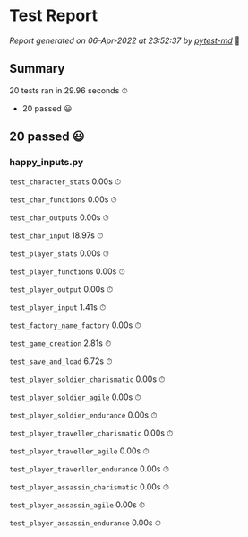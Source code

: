 # Test Report

*Report generated on 06-Apr-2022 at 23:52:37 by [pytest-md]* 📝

[pytest-md]: https://github.com/hackebrot/pytest-md

## Summary

20 tests ran in 29.96 seconds ⏱

- 20 passed 😃

## 20 passed 😃

### happy_inputs.py

`test_character_stats` 0.00s ⏱

`test_char_functions` 0.00s ⏱

`test_char_outputs` 0.00s ⏱

`test_char_input` 18.97s ⏱

`test_player_stats` 0.00s ⏱

`test_player_functions` 0.00s ⏱

`test_player_output` 0.00s ⏱

`test_player_input` 1.41s ⏱

`test_factory_name_factory` 0.00s ⏱

`test_game_creation` 2.81s ⏱

`test_save_and_load` 6.72s ⏱

`test_player_soldier_charismatic` 0.00s ⏱

`test_player_soldier_agile` 0.00s ⏱

`test_player_soldier_endurance` 0.00s ⏱

`test_player_traveller_charismatic` 0.00s ⏱

`test_player_traveller_agile` 0.00s ⏱

`test_player_traverller_endurance` 0.00s ⏱

`test_player_assassin_charismatic` 0.00s ⏱

`test_player_assassin_agile` 0.00s ⏱

`test_player_assassin_endurance` 0.00s ⏱

